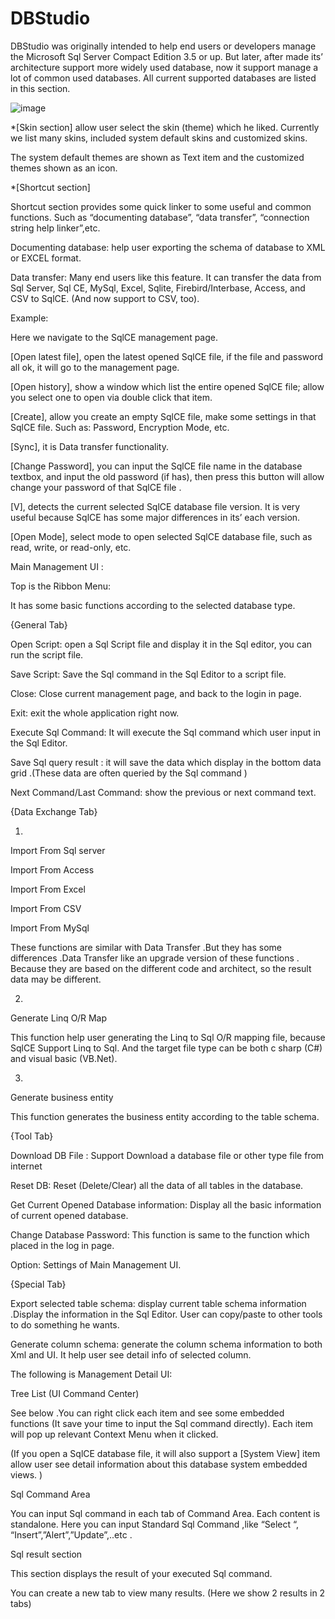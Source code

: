 # DBStudio
DBStudio was originally intended to help end users or developers manage the Microsoft Sql
Server Compact Edition 3.5 or up. But later, after made its’ architecture
support more widely used database, now it support manage a lot of common used
databases. All current supported databases are listed in this section.


![image](https://github.com/fuqifacai/DBStudio/tree/master/readme_images/1.png)

 





*[Skin section] allow user select the skin
(theme) which he liked. Currently we list many skins, included system default skins
and customized skins.



The
system default themes are shown as Text item and the customized themes shown as
an icon. 



 





*[Shortcut section]



Shortcut
section provides some quick linker to some useful and common functions. Such as
“documenting database”, “data transfer”, “connection string help linker”,etc.



 



Documenting
database: help user exporting the schema of database to XML or EXCEL format.  



Data transfer:
Many end users like this feature. It can transfer the data from Sql Server, Sql
CE, MySql, Excel, Sqlite, Firebird/Interbase, Access, and CSV to SqlCE. (And
now support to CSV, too). 



 



Example:
 



Here
we navigate to the SqlCE management page.





[Open latest file], open the
latest opened SqlCE file, if the file and password all ok, it will go to the
management page. 



[Open history], show a
window which list the entire opened SqlCE file; allow you select one to open
via double click that item. 



[Create], allow you
create an empty SqlCE file, make some settings in that SqlCE file. Such as:
Password, Encryption Mode, etc. 



[Sync], it is Data
transfer functionality. 



[Change
Password], you can input the SqlCE file name in the database textbox, and input
the old password (if has), then press this button will allow change your
password of that SqlCE file . 



[V], detects
the current selected SqlCE database file version. It is very useful because SqlCE
has some major differences in its’ each version.



[Open Mode], select mode to open
selected SqlCE database file, such as read, write, or read-only, etc. 



 



 



 



 



 



 



 



Main Management UI : 





Top
is the Ribbon Menu: 



It
has some basic functions according to the selected database type. 



{General Tab}



Open Script:
open a Sql Script file and display it in the Sql editor, you can run the script
file.

Save Script:
Save the Sql command in the Sql Editor to a script file. 

Close:
Close current management page, and back to the login in page. 

Exit: exit
the whole application right now. 

Execute Sql
Command: It will execute the Sql command which user input in the Sql Editor. 

Save Sql
query result : it will save the data which display in the bottom data grid
.(These data are often queried by the Sql command ) 

Next
Command/Last Command: show the previous or next command text.  















 



 



{Data Exchange Tab}





1)



Import
From Sql server

Import From Access

Import From Excel

Import From CSV

Import From MySql

These functions are similar with Data Transfer .But they has some differences
.Data Transfer like an upgrade version of these functions . Because they are
based on the different code and architect, so the result data may be different.




 



2)
Generate Linq O/R Map



This
function help user generating the Linq to Sql O/R mapping file, because SqlCE
Support Linq to Sql. And the target file type can be both c sharp (C#) and
visual basic (VB.Net). 



 



3)
Generate business entity 



This
function generates the business entity according to the table schema. 



{Tool Tab}





Download DB
File : Support Download a database file or other type file from internet 

Reset DB:
Reset (Delete/Clear) all the data of all tables in the database.

Get Current
Opened Database information: Display all the basic information of current
opened database. 

Change
Database Password: This function is same to the function which placed in the
log in page. 

Option:
Settings of Main Management UI.

 

{Special Tab}

 



















Export selected
table schema: display current table schema information .Display the information
in the Sql Editor. User can copy/paste to other tools to do something he wants.


Generate column
schema: generate the column schema information to both Xml and UI. It help user
see detail info of selected column. 

 

The
following is Management Detail UI: 









Tree List
(UI Command Center)

See below .You can
right click each item and see some embedded functions (It save your time to
input the Sql command directly). Each item will pop up relevant Context Menu
when it clicked. 

(If you open a SqlCE
database file, it will also support a [System View] item allow user see detail
information about this database system embedded views.  )

 

Sql Command
Area













You can input Sql command
in each tab of Command Area. Each content is standalone. Here you can input
Standard Sql Command ,like “Select “, “Insert”,”Alert”,”Update”,..etc . 





Sql result
section

This section displays
the result of your executed Sql command. 

You can create a new
tab to view many results. (Here we show 2 results in 2 tabs)











